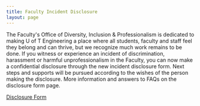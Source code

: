 ```yaml
---
title: Faculty Incident Disclosure
layout: page
---
```


The Faculty's Office of Diversity, Inclusion & Professionalism is dedicated to making U of T Engineering a place where all students, faculty and staff feel they belong and can thrive, but we recognize much work remains to be done. If you witness or experience an incident of discrimination, harassment or harmful unprofessionalism in the Faculty, you can now make a confidential disclosure through the new incident disclosure form. Next steps and supports will be pursued according to the wishes of the person making the disclosure. More information and answers to FAQs on the disclosure form page.

<a class="button is-primary" href='https://www.engineering.utoronto.ca/about/equity-diversity-and-inclusion/disclosing-incidents-of-bias-discrimination-harassment-or-unprofessionalism'>Disclosure Form</a>